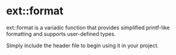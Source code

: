 ext::format
======

ext::format is a variadic function that provides simplified printf-like formatting and supports user-defined types.

Simply include the header file to begin using it in your project.

